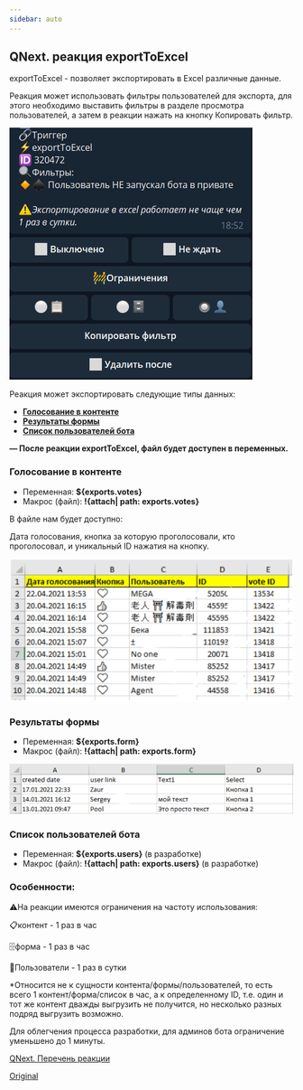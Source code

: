 ```yaml
---
sidebar: auto
---
```


## QNext. реакция exportToExcel

exportToExcel - позволяет экспортировать в Excel различные данные.

Реакция может использовать фильтры пользователей для экспорта, для этого необходимо выставить фильтры в разделе просмотра пользователей, а затем в реакции нажать на кнопку Копировать фильтр.

![](./1.png)

Реакция может экспортировать следующие типы данных:
* [**Голосование в контенте**](#голосование-в-контенте)
* [**Результаты формы**](#результаты-формы)
* [**Список пользователей бота**](#список-пользователей-бота)

**— После реакции exportToExcel, файл будет доступен в переменных.**


### Голосование в контенте
* Переменная: **${exports.votes}** 
* Макрос (файл): **!{attach| path: exports.votes}** 

В файле нам будет доступно:

Дата голосования, кнопка за которую проголосовали, кто проголосовал, и уникальный ID нажатия на кнопку.

![](./2.png)


### Результаты формы
* Переменная: **${exports.form}**
* Макрос (файл): **!{attach| path: exports.form}**

![](./3.png)


### Список пользователей бота
* Переменная: **${exports.users}** (в разработке)
* Макрос (файл): **!{attach| path: exports.users}** (в разработке)


### 
### Особенности: 

⚠️На реакции имеются ограничения на частоту использования:

📋контент - 1 раз в час

🗄форма - 1 раз в час

👤Пользователи - 1 раз в сутки

*Относится не к сущности контента/формы/пользователей, то есть всего 1 контент/форма/список в час, а к определенному ID, т.е. один и тот же контент дважды выгрузить не получится, но несколько разных подряд выгрузить возможно.

Для облегчения процесса разработки, для админов бота ограничение уменьшено до 1 минуты. 



[QNext. Перечень реакции](/docs-test/ph/reactions)

[Original](https://telegra.ph/QNext-admin-reaction-exportToExcel-05-07)